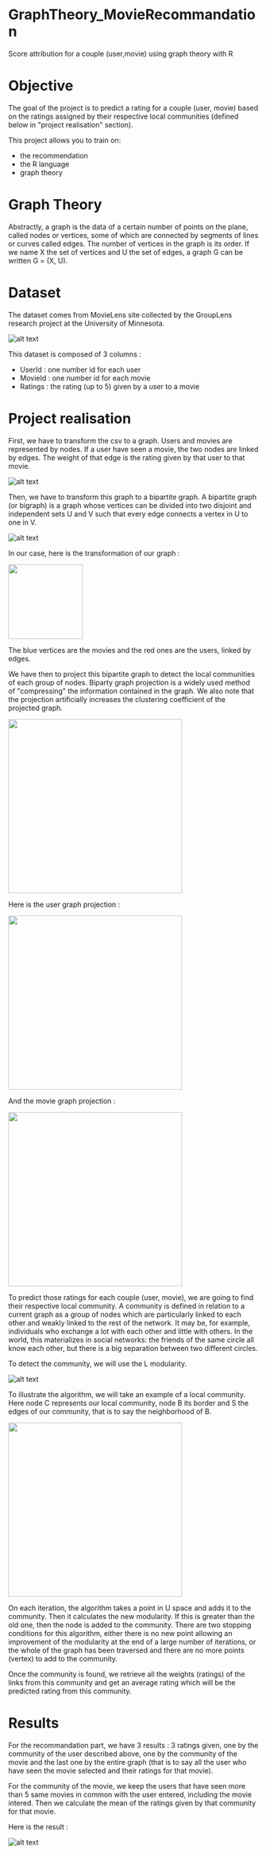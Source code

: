 # GraphTheory_MovieRecommandation

Score attribution for a couple (user,movie) using graph theory with R

# Objective

The goal of the project is to predict a rating for a couple (user, movie) based on the ratings assigned by their respective local communities (defined below in "project realisation" section).

This project allows you to train on:
- the recommendation
- the R language
- graph theory

# Graph Theory 

Abstractly, a graph is the data of a certain number of points on the plane, called nodes or vertices, some of which are connected by segments of lines or curves called edges. The number of vertices in the graph is its order. If we name X the set of vertices and U the set of edges, a graph G can be written G = (X, U).

# Dataset

The dataset comes from MovieLens site collected by the GroupLens research project at the University of Minnesota.

![alt text](https://github.com/Ainara2828/GraphTheory_MovieRecommandation/blob/main/images/CSV%20head.png?raw=true)

This dataset is composed of 3 columns :
- UserId : one number id for each user
- MovieId : one number id for each movie
- Ratings : the rating (up to 5) given by a user to a movie

# Project realisation

First, we have to transform the csv to a graph. Users and movies are represented by nodes. If a user have seen a movie, the two nodes are linked by edges. The weight of that edge is the rating given by that user to that movie.

![alt text](https://github.com/Ainara2828/GraphTheory_MovieRecommandation/blob/main/images/GraphG.png?raw=true)


Then, we have to transform this graph to a bipartite graph. A bipartite graph (or bigraph) is a graph whose vertices can be divided into two disjoint and independent sets U and V such that every edge connects a vertex in U to one in V.

![alt text](https://github.com/Ainara2828/GraphTheory_MovieRecommandation/blob/main/images/graph_bi.PNG?raw=true)

In our case, here is the transformation of our graph :

<img src="https://github.com/Ainara2828/GraphTheory_MovieRecommandation/blob/main/images/graph_bi_.PNG?raw=true" width="150" height="150">


The blue vertices are the movies and the red ones are the users, linked by edges.

We have then to project this bipartite graph to detect the local communities of each group of nodes. Biparty graph projection is a widely used method of "compressing" the information contained in the graph. We also note that the projection artificially increases the clustering coefficient of the projected graph.

<img src="https://github.com/Ainara2828/GraphTheory_MovieRecommandation/blob/main/images/projection_ex.PNG?raw=true" width="350" height="350">


Here is the user graph projection :

<img src="https://github.com/Ainara2828/GraphTheory_MovieRecommandation/blob/main/images/proj_users.png?raw=true" width="350" height="350">


And the movie graph projection :

<img src="https://github.com/Ainara2828/GraphTheory_MovieRecommandation/blob/main/images/proj_films.PNG?raw=true" width="350" height="350">


To predict those ratings for each couple (user, movie), we are going to find their respective local community. A community is defined in relation to a current graph as a group of nodes which are particularly linked to each other and weakly linked to the rest of the network. It may be, for example, individuals who exchange a lot with each other and little with others. In the world, this materializes in social networks: the friends of the same circle all know each other, but there is a big separation between two different circles.

To detect the community, we will use the L modularity. 

![alt text](https://github.com/Ainara2828/GraphTheory_MovieRecommandation/blob/main/images/modularity.PNG?raw=true)

To illustrate the algorithm, we will take an example of a local community. Here node C represents our local community, node B its border and S the edges of our community, that is to say the neighborhood of B.

<img src="https://github.com/Ainara2828/GraphTheory_MovieRecommandation/blob/main/images/local_com.png?raw=true" width="350" height="350">


On each iteration, the algorithm takes a point in U space and adds it to the community. Then it calculates the new modularity. If this is greater than the old one, then the node is added to the community.
There are two stopping conditions for this algorithm, either there is no new point allowing an improvement of the modularity at the end of a large number of iterations, or the whole of the graph has been traversed and there are no more points (vertex) to add to the community.

Once the community is found, we retrieve all the weights (ratings) of the links from this community and get an average rating which will be the predicted rating from this community.

# Results

For the recommandation part, we have 3 results : 3 ratings given, one by the community of the user described above, one by the community of the movie and the last one by the entire graph (that is to say all the user who have seen the movie selected and their ratings for that movie).

For the community of the movie, we keep the users that have seen more than 5 same movies in common with the user entered, including the movie intered. Then we calculate the mean of the ratings given by that community for that movie.

Here is the result :


![alt text](https://github.com/Ainara2828/GraphTheory_MovieRecommandation/blob/main/images/resultat.PNG?raw=true)

